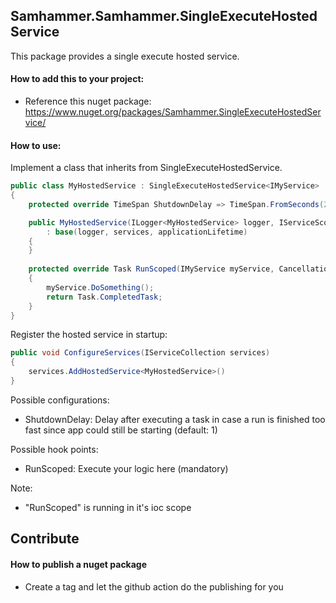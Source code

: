 ﻿## Samhammer.Samhammer.SingleExecuteHostedService

This package provides a single execute hosted service.

#### How to add this to your project:
- Reference this nuget package: https://www.nuget.org/packages/Samhammer.SingleExecuteHostedService/

#### How to use:

Implement a class that inherits from SingleExecuteHostedService.
```csharp
public class MyHostedService : SingleExecuteHostedService<IMyService>
{
    protected override TimeSpan ShutdownDelay => TimeSpan.FromSeconds(2);

	public MyHostedService(ILogger<MyHostedService> logger, IServiceScopeFactory services, IHostApplicationLifetime applicationLifetime) 
		: base(logger, services, applicationLifetime)
	{
	}
	
	protected override Task RunScoped(IMyService myService, CancellationToken stoppingToken)
	{
		myService.DoSomething();
		return Task.CompletedTask;
	}
}
```

Register the hosted service in startup:
```csharp
public void ConfigureServices(IServiceCollection services)
{
    services.AddHostedService<MyHostedService>()
}
```

Possible configurations:
- ShutdownDelay: Delay after executing a task in case a run is finished too fast since app could still be starting (default: 1)

Possible hook points:
- RunScoped: Execute your logic here (mandatory)

Note:
- "RunScoped" is running in it's ioc scope

## Contribute

#### How to publish a nuget package
- Create a tag and let the github action do the publishing for you